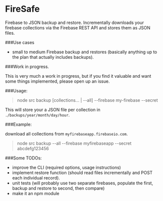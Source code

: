 # FireSafe

Firebase to JSON backup and restore. Incrementally downloads your firebase collections via the Firebase REST API and stores them as JSON files.

###Use cases
- small to medium Firebase backup and restores (basically anything up to the plan that actually includes backups).

###Work in progress.

This is very much a work in progress, but if you find it valuable and want some things implemented, please open up an issue.

###Usage:

> node src backup [collections... | --all] --firebase my-firebase --secret <My firebase secret>

This will store your a JSON file per collection in `./backups/year/month/day/hour`.

###Example:

download all collections from `myfirebaseapp.firebaseio.com`.

> node src backup --all --firebase myfirebaseapp --secret abcdefg123456

###Some TODOs:

- improve the CLI (required options, usage instructions)
- implement restore function (should read files incrementally and POST each individual record).
- unit tests (will probably use two separate firebases, populate the first, backup and restore to second, then compare)
- make it an npm module
